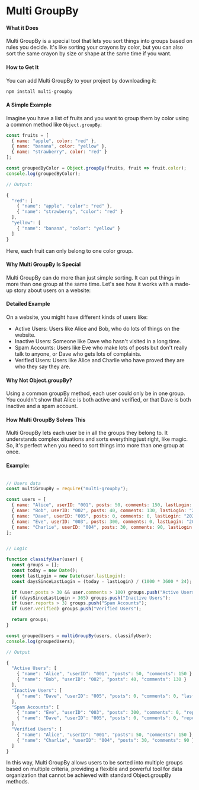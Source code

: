 # Multi GroupBy

#### What it Does

Multi GroupBy is a special tool that lets you sort things into groups based on rules you decide. It's like sorting your crayons by color, but you can also sort the same crayon by size or shape at the same time if you want.

#### How to Get It

You can add Multi GroupBy to your project by downloading it:

```bash
npm install multi-groupby
```

#### A Simple Example

Imagine you have a list of fruits and you want to group them by color using a common method like `Object.groupBy`:

```js
const fruits = [
  { name: "apple", color: "red" },
  { name: "banana", color: "yellow" },
  { name: "strawberry", color: "red" }
];

const groupedByColor = Object.groupBy(fruits, fruit => fruit.color);
console.log(groupedByColor);

// Output:

{
  "red": [
    { "name": "apple", "color": "red" },
    { "name": "strawberry", "color": "red" }
  ],
  "yellow": [
    { "name": "banana", "color": "yellow" }
  ]
}

```

Here, each fruit can only belong to one color group.

#### Why Multi GroupBy Is Special

Multi GroupBy can do more than just simple sorting. It can put things in more than one group at the same time. Let's see how it works with a made-up story about users on a website:

#### Detailed Example

On a website, you might have different kinds of users like:

- Active Users: Users like Alice and Bob, who do lots of things on the website.
- Inactive Users: Someone like Dave who hasn't visited in a long time.
- Spam Accounts: Users like Eve who make lots of posts but don't really talk to anyone, or Dave who gets lots of complaints.
- Verified Users: Users like Alice and Charlie who have proved they are who they say they are.

#### Why Not Object.groupBy?

Using a common groupBy method, each user could only be in one group. You couldn't show that Alice is both active and verified, or that Dave is both inactive and a spam account.

#### How Multi GroupBy Solves This

Multi GroupBy lets each user be in all the groups they belong to. It understands complex situations and sorts everything just right, like magic. So, it's perfect when you need to sort things into more than one group at once.

#### Example:

```js

// Users data
const multiGroupBy = require("multi-groupby");

const users = [
  { name: "Alice", userID: "001", posts: 50, comments: 150, lastLogin: "2024-04-25", reports: 0, verified: true },
  { name: "Bob", userID: "002", posts: 40, comments: 130, lastLogin: "2024-04-20", reports: 0, verified: false },
  { name: "Dave", userID: "005", posts: 0, comments: 0, lastLogin: "2022-01-01", reports: 5, verified: false },
  { name: "Eve", userID: "003", posts: 300, comments: 0, lastLogin: "2024-04-15", reports: 25, verified: false },
  { name: "Charlie", userID: "004", posts: 30, comments: 90, lastLogin: "2024-04-18", reports: 1, verified: true }
];


// Logic

function classifyUser(user) {
  const groups = [];
  const today = new Date();
  const lastLogin = new Date(user.lastLogin);
  const daysSinceLastLogin = (today - lastLogin) / (1000 * 3600 * 24);

  if (user.posts > 30 && user.comments > 100) groups.push("Active Users");
  if (daysSinceLastLogin > 365) groups.push("Inactive Users");
  if (user.reports > 3) groups.push("Spam Accounts");
  if (user.verified) groups.push("Verified Users");

  return groups;
}

const groupedUsers = multiGroupBy(users, classifyUser);
console.log(groupedUsers);

// Output

{
  "Active Users": [
    { "name": "Alice", "userID": "001", "posts": 50, "comments": 150 },
    { "name": "Bob", "userID": "002", "posts": 40, "comments": 130 }
  ],
  "Inactive Users": [
    { "name": "Dave", "userID": "005", "posts": 0, "comments": 0, "lastLogin": "2022-01-01" }
  ],
  "Spam Accounts": [
    { "name": "Eve", "userID": "003", "posts": 300, "comments": 0, "reports": 25 },
    { "name": "Dave", "userID": "005", "posts": 0, "comments": 0, "reports": 5 }
  ],
  "Verified Users": [
    { "name": "Alice", "userID": "001", "posts": 50, "comments": 150 },
    { "name": "Charlie", "userID": "004", "posts": 30, "comments": 90 }
  ]
}
```

In this way, Multi GroupBy allows users to be sorted into multiple groups based on multiple criteria, providing a flexible and powerful tool for data organization that cannot be achieved with standard Object.groupBy methods.
